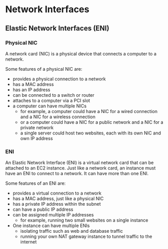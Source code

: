 # Network Interfaces

## Elastic Network Interfaces (ENI)

### Physical NIC

A network card (NIC) is a physical device that connects a computer to a network.

Some features of a physical NIC are:

* provides a physical connection to a network
* has a MAC address
* has an IP address
* can be connected to a switch or router
* attaches to a computer via a PCI slot
* a computer can have multiple NICs
  * for example, a computer could have a NIC for a wired connection and a NIC for a wireless connection
  * or a computer could have a NIC for a public network and a NIC for a private network
  * a single server could host two websites, each with its own NIC and own IP address

### ENI

An Elastic Network Interface (ENI) is a virtual network card that can be attached to an EC2 instance. Just like a network card, an instance must have an ENI to connect to a network. It can have more than one ENI.

Some features of an ENI are:

* provides a virtual connection to a network
* has a MAC address, just like a physical NIC
* has a private IP address within the subnet
* can have a public IP address
* can be assigned multiple IP addresses
  * for example, running two small websites on a single instance
* One instance can have multiple ENIs
  * isolating traffic such as web and database traffic
  * running your own NAT gateway instance to tunnel traffic to the internet